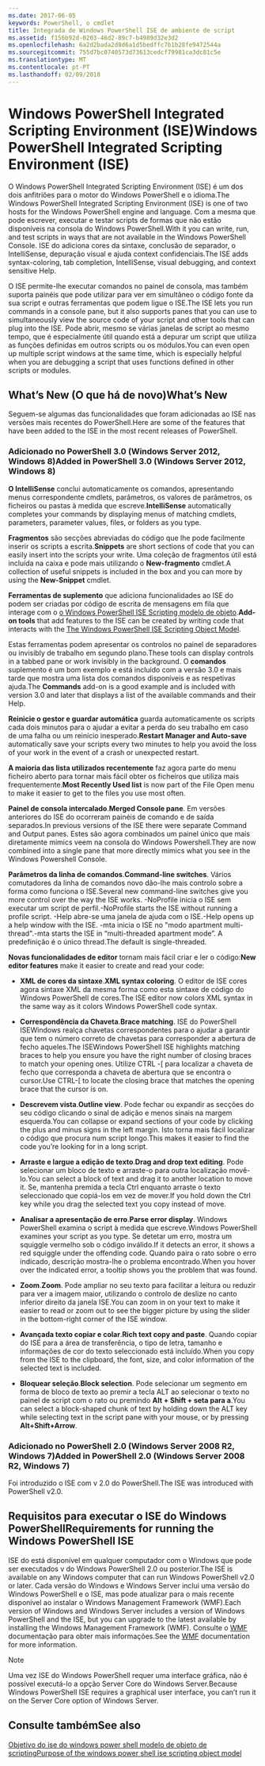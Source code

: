 ```yaml
---
ms.date: 2017-06-05
keywords: PowerShell, o cmdlet
title: Integrada de Windows PowerShell ISE de ambiente de script
ms.assetid: f156b92d-0203-46d2-89c7-b4989d32e3d2
ms.openlocfilehash: 6a2d2bada2d8d6a1d5bedffc7b1b28fe9472544a
ms.sourcegitcommit: 755d7bc0740573d73613cedcf79981ca3dc81c5e
ms.translationtype: MT
ms.contentlocale: pt-PT
ms.lasthandoff: 02/09/2018
---
```

# <a name="windows-powershell-integrated-scripting-environment-ise"></a><span data-ttu-id="95112-103">Windows PowerShell Integrated Scripting Environment (ISE)</span><span class="sxs-lookup"><span data-stu-id="95112-103">Windows PowerShell Integrated Scripting Environment (ISE)</span></span>

<span data-ttu-id="95112-104">O Windows PowerShell Integrated Scripting Environment (ISE) é um dos dois anfitriões para o motor do Windows PowerShell e o idioma.</span><span class="sxs-lookup"><span data-stu-id="95112-104">The Windows PowerShell Integrated Scripting Environment (ISE) is one of two hosts for the Windows PowerShell engine and language.</span></span> <span data-ttu-id="95112-105">Com a mesma que pode escrever, executar e testar scripts de formas que não estão disponíveis na consola do Windows PowerShell.</span><span class="sxs-lookup"><span data-stu-id="95112-105">With it you can write, run, and test scripts in ways that are not available in the Windows PowerShell Console.</span></span> <span data-ttu-id="95112-106">ISE do adiciona cores da sintaxe, conclusão de separador, o IntelliSense, depuração visual e ajuda context confidenciais.</span><span class="sxs-lookup"><span data-stu-id="95112-106">The ISE adds syntax-coloring, tab completion, IntelliSense, visual debugging, and context sensitive Help.</span></span>

<span data-ttu-id="95112-107">O ISE permite-lhe executar comandos no painel de consola, mas também suporta painéis que pode utilizar para ver em simultâneo o código fonte da sua script e outras ferramentas que podem ligue o ISE.</span><span class="sxs-lookup"><span data-stu-id="95112-107">The ISE lets you run commands in a console pane, but it also supports panes that you can use to simultaneously view the source code of your script and other tools that can plug into the ISE.</span></span> <span data-ttu-id="95112-108">Pode abrir, mesmo se várias janelas de script ao mesmo tempo, que é especialmente útil quando está a depurar um script que utiliza as funções definidas em outros scripts ou os módulos.</span><span class="sxs-lookup"><span data-stu-id="95112-108">You can even open up multiple script windows at the same time, which is especially helpful when you are debugging a script that uses functions defined in other scripts or modules.</span></span>

## <a name="whats-new"></a><span data-ttu-id="95112-109">What’s New (O que há de novo)</span><span class="sxs-lookup"><span data-stu-id="95112-109">What’s New</span></span>

<span data-ttu-id="95112-110">Seguem-se algumas das funcionalidades que foram adicionadas ao ISE nas versões mais recentes do PowerShell.</span><span class="sxs-lookup"><span data-stu-id="95112-110">Here are some of the features that have been added to the ISE in the most recent releases of PowerShell.</span></span>

### <a name="added-in-powershell-30-windows-server-2012-windows-8"></a><span data-ttu-id="95112-111">Adicionado no PowerShell 3.0 (Windows Server 2012, Windows 8)</span><span class="sxs-lookup"><span data-stu-id="95112-111">Added in PowerShell 3.0 (Windows Server 2012, Windows 8)</span></span>

<span data-ttu-id="95112-112">**O IntelliSense** conclui automaticamente os comandos, apresentando menus correspondente cmdlets, parâmetros, os valores de parâmetros, os ficheiros ou pastas à medida que escreve.</span><span class="sxs-lookup"><span data-stu-id="95112-112">**IntelliSense** automatically completes your commands by displaying menus of matching cmdlets, parameters, parameter values, files, or folders as you type.</span></span>

<span data-ttu-id="95112-113">**Fragmentos** são secções abreviadas do código que lhe pode facilmente inserir os scripts a escrita.</span><span class="sxs-lookup"><span data-stu-id="95112-113">**Snippets** are short sections of code that you can easily insert into the scripts your write.</span></span> <span data-ttu-id="95112-114">Uma coleção de fragmentos útil está incluída na caixa e pode mais utilizando o **New-fragmento** cmdlet.</span><span class="sxs-lookup"><span data-stu-id="95112-114">A collection of useful snippets is included in the box and you can more by using the **New-Snippet** cmdlet.</span></span>

<span data-ttu-id="95112-115">**Ferramentas de suplemento** que adiciona funcionalidades ao ISE do podem ser criadas por código de escrita de mensagens em fila que interage com o [o Windows PowerShell ISE Scripting modelo de objeto](../../core-powershell/ise/The-ISE-Object-Model-Hierarchy.md).</span><span class="sxs-lookup"><span data-stu-id="95112-115">**Add-on tools** that add features to the ISE can be created by writing code that interacts with the [The Windows PowerShell ISE Scripting Object Model](../../core-powershell/ise/The-ISE-Object-Model-Hierarchy.md).</span></span>

<span data-ttu-id="95112-116">Estas ferramentas podem apresentar os controlos no painel de separadores ou invisibly de trabalho em segundo plano.</span><span class="sxs-lookup"><span data-stu-id="95112-116">These tools can display controls in a tabbed pane or work invisibly in the background.</span></span> <span data-ttu-id="95112-117">O **comandos** suplemento é um bom exemplo e está incluído com a versão 3.0 e mais tarde que mostra uma lista dos comandos disponíveis e as respetivas ajuda.</span><span class="sxs-lookup"><span data-stu-id="95112-117">The **Commands** add-on is a good example and is included with version 3.0 and later that displays a list of the available commands and their Help.</span></span>

<span data-ttu-id="95112-118">**Reinicie o gestor e guardar automática** guarda automaticamente os scripts cada dois minutos para o ajudar a evitar a perda do seu trabalho em caso de uma falha ou um reinício inesperado.</span><span class="sxs-lookup"><span data-stu-id="95112-118">**Restart Manager and Auto-save** automatically save your scripts every two minutes to help you avoid the loss of your work in the event of a crash or unexpected restart.</span></span>

<span data-ttu-id="95112-119">**A maioria das lista utilizados recentemente** faz agora parte do menu ficheiro aberto para tornar mais fácil obter os ficheiros que utiliza mais frequentemente.</span><span class="sxs-lookup"><span data-stu-id="95112-119">**Most Recently Used list** is now part of the File Open menu to make it easier to get to the files you use most often.</span></span>

<span data-ttu-id="95112-120">**Painel de consola intercalado**.</span><span class="sxs-lookup"><span data-stu-id="95112-120">**Merged Console pane**.</span></span> <span data-ttu-id="95112-121">Em versões anteriores do ISE do ocorreram painéis de comando e de saída separados.</span><span class="sxs-lookup"><span data-stu-id="95112-121">In previous versions of the ISE there were separate Command and Output panes.</span></span> <span data-ttu-id="95112-122">Estes são agora combinados um painel único que mais diretamente mimics veem na consola do Windows Powershell.</span><span class="sxs-lookup"><span data-stu-id="95112-122">They are now combined into a single pane that more directly mimics what you see in the Windows Powershell Console.</span></span>

<span data-ttu-id="95112-123">**Parâmetros da linha de comandos**.</span><span class="sxs-lookup"><span data-stu-id="95112-123">**Command-line switches**.</span></span> <span data-ttu-id="95112-124">Vários comutadores da linha de comandos novo dão-lhe mais controlo sobre a forma como funciona o ISE.</span><span class="sxs-lookup"><span data-stu-id="95112-124">Several new command-line switches give you more control over the way the ISE works.</span></span> <span data-ttu-id="95112-125">-NoProfile inicia o ISE sem executar um script de perfil.</span><span class="sxs-lookup"><span data-stu-id="95112-125">-NoProfile starts the ISE without running a profile script.</span></span> <span data-ttu-id="95112-126">-Help abre-se uma janela de ajuda com o ISE.</span><span class="sxs-lookup"><span data-stu-id="95112-126">-Help opens up a help window with the ISE.</span></span> <span data-ttu-id="95112-127">-mta inicia o ISE no "modo apartment multi-thread".</span><span class="sxs-lookup"><span data-stu-id="95112-127">-mta starts the ISE in “multi-threaded apartment mode”.</span></span> <span data-ttu-id="95112-128">A predefinição é o único thread.</span><span class="sxs-lookup"><span data-stu-id="95112-128">The default is single-threaded.</span></span>

<span data-ttu-id="95112-129">**Novas funcionalidades de editor** tornam mais fácil criar e ler o código:</span><span class="sxs-lookup"><span data-stu-id="95112-129">**New editor features** make it easier to create and read your code:</span></span>

- <span data-ttu-id="95112-130">**XML de cores da sintaxe**.</span><span class="sxs-lookup"><span data-stu-id="95112-130">**XML syntax coloring**.</span></span> <span data-ttu-id="95112-131">O editor de ISE cores agora sintaxe XML da mesma forma como esta sintaxe de código do Windows PowerShell de cores.</span><span class="sxs-lookup"><span data-stu-id="95112-131">The ISE editor now colors XML syntax in the same way as it colors Windows PowerShell code syntax.</span></span>

- <span data-ttu-id="95112-132">**Correspondência da Chaveta**.</span><span class="sxs-lookup"><span data-stu-id="95112-132">**Brace matching**.</span></span> <span data-ttu-id="95112-133">ISE do PowerShell ISEWindows realça chavetas correspondentes para o ajudar a garantir que tem o número correto de chavetas para corresponder a abertura de fecho aqueles.</span><span class="sxs-lookup"><span data-stu-id="95112-133">The ISEWindows PowerShell ISE highlights matching braces to help you ensure you have the right number of closing braces to match your opening ones.</span></span> <span data-ttu-id="95112-134">Utilize CTRL -\[ para localizar a chaveta de fecho que corresponda a chaveta de abertura que se encontra o cursor.</span><span class="sxs-lookup"><span data-stu-id="95112-134">Use CTRL-\[ to locate the closing brace that matches the opening brace that the cursor is on.</span></span>

- <span data-ttu-id="95112-135">**Descrevem vista**.</span><span class="sxs-lookup"><span data-stu-id="95112-135">**Outline view**.</span></span> <span data-ttu-id="95112-136">Pode fechar ou expandir as secções do seu código clicando o sinal de adição e menos sinais na margem esquerda.</span><span class="sxs-lookup"><span data-stu-id="95112-136">You can collapse or expand sections of your code by clicking the plus and minus signs in the left margin.</span></span> <span data-ttu-id="95112-137">Isto torna mais fácil localizar o código que procura num script longo.</span><span class="sxs-lookup"><span data-stu-id="95112-137">This makes it easier to find the code you’re looking for in a long script.</span></span>

- <span data-ttu-id="95112-138">**Arraste e largue a edição de texto**.</span><span class="sxs-lookup"><span data-stu-id="95112-138">**Drag and drop text editing**.</span></span> <span data-ttu-id="95112-139">Pode selecionar um bloco de texto e arraste-o para outra localização movê-lo.</span><span class="sxs-lookup"><span data-stu-id="95112-139">You can select a block of text and drag it to another location to move it.</span></span> <span data-ttu-id="95112-140">Se, mantenha premida a tecla Ctrl enquanto arraste o texto seleccionado que copiá-los em vez de mover.</span><span class="sxs-lookup"><span data-stu-id="95112-140">If you hold down the Ctrl key while you drag the selected text you copy instead of move.</span></span>

- <span data-ttu-id="95112-141">**Analisar a apresentação de erro**.</span><span class="sxs-lookup"><span data-stu-id="95112-141">**Parse error display**.</span></span> <span data-ttu-id="95112-142">Windows PowerShell examina o script à medida que escreve.</span><span class="sxs-lookup"><span data-stu-id="95112-142">Windows PowerShell examines your script as you type.</span></span> <span data-ttu-id="95112-143">Se detetar um erro, mostra um squiggle vermelho sob o código inválido.</span><span class="sxs-lookup"><span data-stu-id="95112-143">If it detects an error, it shows a red squiggle under the offending code.</span></span> <span data-ttu-id="95112-144">Quando paira o rato sobre o erro indicado, descrição mostra-lhe o problema encontrado.</span><span class="sxs-lookup"><span data-stu-id="95112-144">When you hover over the indicated error, a tooltip shows you the problem that was found.</span></span>

- <span data-ttu-id="95112-145">**Zoom**.</span><span class="sxs-lookup"><span data-stu-id="95112-145">**Zoom**.</span></span> <span data-ttu-id="95112-146">Pode ampliar no seu texto para facilitar a leitura ou reduzir para ver a imagem maior, utilizando o controlo de deslize no canto inferior direito da janela ISE.</span><span class="sxs-lookup"><span data-stu-id="95112-146">You can zoom in on your text to make it easier to read or zoom out to see the bigger picture by using the slider in the bottom-right corner of the ISE window.</span></span>

- <span data-ttu-id="95112-147">**Avançada texto copiar e colar**.</span><span class="sxs-lookup"><span data-stu-id="95112-147">**Rich text copy and paste**.</span></span> <span data-ttu-id="95112-148">Quando copiar do ISE para a área de transferência, o tipo de letra, tamanho e informações de cor do texto seleccionado está incluído.</span><span class="sxs-lookup"><span data-stu-id="95112-148">When you copy from the ISE to the clipboard, the font, size, and color information of the selected text is included.</span></span>

- <span data-ttu-id="95112-149">**Bloquear seleção**.</span><span class="sxs-lookup"><span data-stu-id="95112-149">**Block selection**.</span></span> <span data-ttu-id="95112-150">Pode selecionar um segmento em forma de bloco de texto ao premir a tecla ALT ao selecionar o texto no painel de script com o rato ou premindo **Alt + Shift + seta para a**.</span><span class="sxs-lookup"><span data-stu-id="95112-150">You can select a block-shaped chunk of text by holding down the ALT key while selecting text in the script pane with your mouse, or by pressing **Alt+Shift+Arrow**.</span></span>

### <a name="added-in-powershell-20-windows-server-2008-r2-windows-7"></a><span data-ttu-id="95112-151">Adicionado no PowerShell 2.0 (Windows Server 2008 R2, Windows 7)</span><span class="sxs-lookup"><span data-stu-id="95112-151">Added in PowerShell 2.0 (Windows Server 2008 R2, Windows 7)</span></span>

<span data-ttu-id="95112-152">Foi introduzido o ISE com v 2.0 do PowerShell.</span><span class="sxs-lookup"><span data-stu-id="95112-152">The ISE was introduced with PowerShell v2.0.</span></span>

## <a name="requirements-for-running-the-windows-powershell-ise"></a><span data-ttu-id="95112-153">Requisitos para executar o ISE do Windows PowerShell</span><span class="sxs-lookup"><span data-stu-id="95112-153">Requirements for running the Windows PowerShell ISE</span></span>

<span data-ttu-id="95112-154">ISE do está disponível em qualquer computador com o Windows que pode ser executados v do Windows PowerShell 2.0 ou posterior.</span><span class="sxs-lookup"><span data-stu-id="95112-154">The ISE is available on any Windows computer that can run Windows PowerShell v2.0 or later.</span></span> <span data-ttu-id="95112-155">Cada versão do Windows e Windows Server inclui uma versão do Windows PowerShell e o ISE, mas pode atualizar para o mais recente disponível ao instalar o Windows Management Framework (WMF).</span><span class="sxs-lookup"><span data-stu-id="95112-155">Each version of Windows and Windows Server includes a version of Windows PowerShell and the ISE, but you can upgrade to the latest available by installing the Windows Management Framework (WMF).</span></span> <span data-ttu-id="95112-156">Consulte o [WMF](/powershell/wmf/readme) documentação para obter mais informações.</span><span class="sxs-lookup"><span data-stu-id="95112-156">See the [WMF](/powershell/wmf/readme) documentation for more information.</span></span>

> [!NOTE]
> <span data-ttu-id="95112-157">Uma vez ISE do Windows PowerShell requer uma interface gráfica, não é possível executá-lo a opção Server Core do Windows Server.</span><span class="sxs-lookup"><span data-stu-id="95112-157">Because Windows PowerShell ISE requires a graphical user interface, you can’t run it on the Server Core option of Windows Server.</span></span>

## <a name="see-also"></a><span data-ttu-id="95112-158">Consulte também</span><span class="sxs-lookup"><span data-stu-id="95112-158">See also</span></span>

[<span data-ttu-id="95112-159">Objetivo do ise do windows power shell modelo de objeto de scripting</span><span class="sxs-lookup"><span data-stu-id="95112-159">Purpose of the windows power shell ise scripting object model</span></span>](../../core-powershell/ise/Purpose-of-the-Windows-PowerShell-ISE-Scripting-Object-Model.md)

